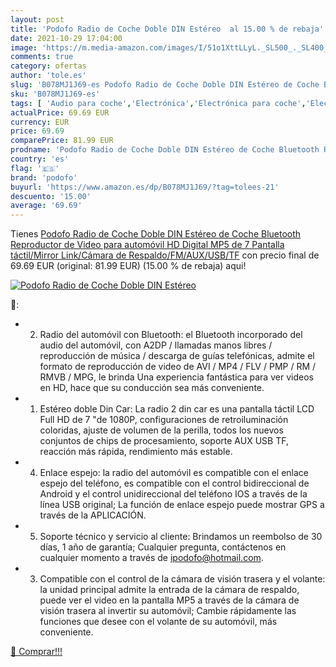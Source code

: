 ```yaml
---
layout: post
title: 'Podofo Radio de Coche Doble DIN Estéreo  al 15.00 % de rebaja'
date: 2021-10-29 17:04:00
image: 'https://m.media-amazon.com/images/I/51o1XttLLyL._SL500_._SL400_.jpg'
comments: true
category: ofertas
author: 'tole.es'
slug: 'B078MJ1J69-es Podofo Radio de Coche Doble DIN Estéreo de Coche Bluetooth...'
sku: 'B078MJ1J69-es'
tags: [ 'Audio para coche','Electrónica','Electrónica para coche','Electrónica para vehículos','Radios para coche','bluetooth','podofo', ]
actualPrice: 69.69 EUR
currency: EUR
price: 69.69
comparePrice: 81.99 EUR
prodname: 'Podofo Radio de Coche Doble DIN Estéreo de Coche Bluetooth Reproductor de Video para automóvil HD Digital MP5 de 7    Pantalla táctil/Mirror Link/Cámara de Respaldo/FM/AUX/USB/TF'
country: 'es'
flag: '🇪🇸'
brand: 'podofo'
buyurl: 'https://www.amazon.es/dp/B078MJ1J69/?tag=tolees-21'
descuento: '15.00'
average: '69.69'
---
```


Tienes [Podofo Radio de Coche Doble DIN Estéreo de Coche Bluetooth Reproductor de Video para automóvil HD Digital MP5 de 7    Pantalla táctil/Mirror Link/Cámara de Respaldo/FM/AUX/USB/TF](https://www.amazon.es/dp/B078MJ1J69/?tag=tolees-21) con precio final de  69.69 EUR (original: 81.99 EUR) (15.00 %  de rebaja) aqui!

[![Podofo Radio de Coche Doble DIN Estéreo ](https://m.media-amazon.com/images/I/51o1XttLLyL._SL500_._SL400_.jpg)](https://www.amazon.es/dp/B078MJ1J69/?tag=tolees-21)

🔎:

- 2. Radio del automóvil con Bluetooth: el Bluetooth incorporado del audio del automóvil, con A2DP / llamadas manos libres / reproducción de música / descarga de guías telefónicas, admite el formato de reproducción de video de AVI / MP4 / FLV / PMP / RM / RMVB / MPG, le brinda Una experiencia fantástica para ver videos en HD, hace que su conducción sea más conveniente.
- 1. Estéreo doble Din Car: La radio 2 din car es una pantalla táctil LCD Full HD de 7 "de 1080P, configuraciones de retroiluminación coloridas, ajuste de volumen de la perilla, todos los nuevos conjuntos de chips de procesamiento, soporte AUX USB TF, reacción más rápida, rendimiento más estable.
- 4. Enlace espejo: la radio del automóvil es compatible con el enlace espejo del teléfono, es compatible con el control bidireccional de Android y el control unidireccional del teléfono IOS a través de la línea USB original; La función de enlace espejo puede mostrar GPS a través de la APLICACIÓN.
- 5. Soporte técnico y servicio al cliente: Brindamos un reembolso de 30 días, 1 año de garantía; Cualquier pregunta, contáctenos en cualquier momento a través de ipodofo@hotmail.com.
- 3. Compatible con el control de la cámara de visión trasera y el volante: la unidad principal admite la entrada de la cámara de respaldo, puede ver el video en la pantalla MP5 a través de la cámara de visión trasera al invertir su automóvil; Cambie rápidamente las funciones que desee con el volante de su automóvil, más conveniente.

[🛒 Comprar!!!](https://www.amazon.es/dp/B078MJ1J69/?tag=tolees-21)
